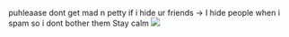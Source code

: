 puhleaase dont get mad n petty if i hide ur friends -> I hide people when i spam so i dont bother them Stay calm
![](https://komarev.com/ghpvc/?username=kyusoob&color=red)
